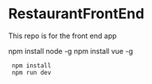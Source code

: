 # RestaurantFrontEnd
This repo is for the front end app

npm install node -g
npm install vue -g


     npm install
     npm run dev
